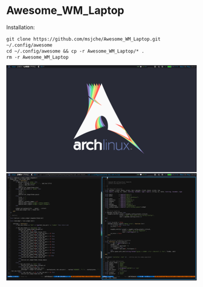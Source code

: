 # Awesome_WM_Laptop

Installation:

	git clone https://github.com/msjche/Awesome_WM_Laptop.git ~/.config/awesome
	cd ~/.config/awesome && cp -r Awesome_WM_Laptop/* .
	rm -r Awesome_WM_Laptop

![Alt text](clean.png?raw=true "Title")
![Alt text](dirty.png?raw=true "Title")

